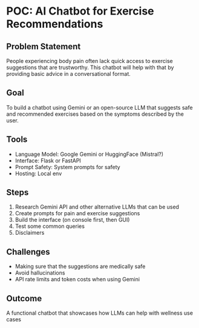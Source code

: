 # POC: AI Chatbot for Exercise Recommendations

## Problem Statement

People experiencing body pain often lack quick access to exercise suggestions that are trustworthy. This chatbot will help with that by providing basic advice in a conversational format.

## Goal

To build a chatbot using Gemini or an open-source LLM that suggests safe and recommended exercises based on the symptoms described by the user.

## Tools

- Language Model: Google Gemini or HuggingFace (Mistral?)
- Interface: Flask or FastAPI
- Prompt Safety: System prompts for safety
- Hosting: Local env

## Steps

1. Research Gemini API and other alternative LLMs that can be used
2. Create prompts for pain and exercise suggestions 
3. Build the interface (on console first, then GUI)
4. Test some common queries
5. Disclaimers

## Challenges

- Making sure that the suggestions are medically safe
- Avoid hallucinations
- API rate limits and token costs when using Gemini

## Outcome

A functional chatbot that showcases how LLMs can help with wellness use cases
